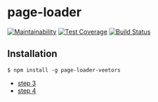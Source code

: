 # page-loader

[![Maintainability](https://api.codeclimate.com/v1/badges/a99a88d28ad37a79dbf6/maintainability)](https://codeclimate.com/github/codeclimate/codeclimate/maintainability)
[![Test Coverage](https://api.codeclimate.com/v1/badges/a99a88d28ad37a79dbf6/test_coverage)](https://codeclimate.com/github/codeclimate/codeclimate/test_coverage)
[![Build Status](https://travis-ci.org/veetors/page-loader.svg?branch=master)](https://travis-ci.org/veetors/page-loader)

## Installation
```
$ npm install -g page-loader-veetors
```

- [step 3](https://asciinema.org/a/1Xw8CZRCnPpDeZ1jS23aIpWd6)
- [step 4](https://asciinema.org/a/NH43gv1vBGSZINpnodHUgHG4J)
